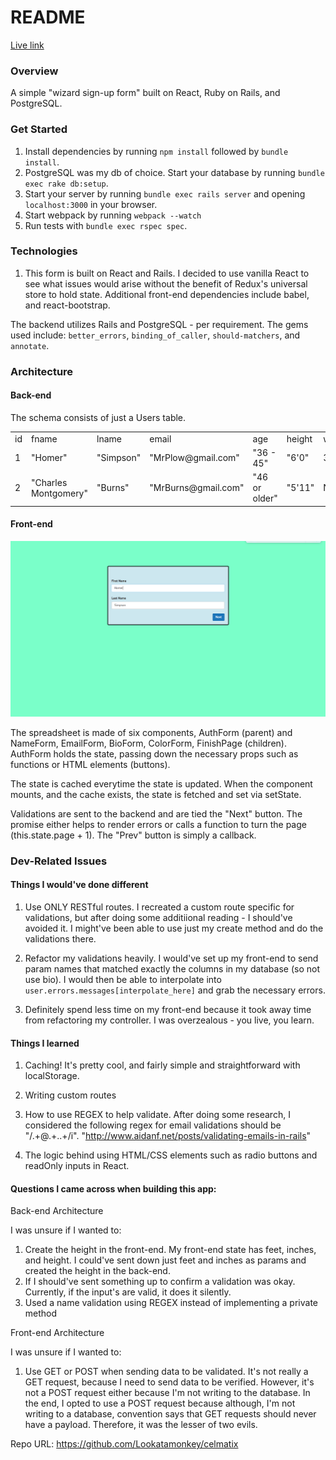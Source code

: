 # README

[Live link][heroku]

[heroku]: http://celmatix-cc.herokuapp.com

### Overview

A simple "wizard sign-up form" built on React, Ruby on Rails, and PostgreSQL.


### Get Started

1. Install dependencies by running `npm install` followed by `bundle install`.
2. PostgreSQL was my db of choice. Start your database by running `bundle exec rake db:setup`.
3. Start your server by running `bundle exec rails server` and opening `localhost:3000` in your browser.
4. Start webpack by running `webpack --watch`
5. Run tests with `bundle exec rspec spec`.

### Technologies

1. This form is built on React and Rails. I decided to use vanilla React to see what issues would arise without the benefit of Redux's universal store to hold state. Additional front-end dependencies include babel, and react-bootstrap.

The backend utilizes Rails and PostgreSQL - per requirement. The gems used include: `better_errors`, `binding_of_caller`, `should-matchers`, and `annotate`.

### Architecture

#### Back-end
The schema consists of just a Users table. 

<table>
  <tr>
    <td>id</td>
    <td>fname</td>
    <td>lname</td>
    <td>email</td>
    <td>age</td>
    <td>height</td>
    <td>weight</td>
    <td>color</td>
  </tr>
  <tr>
    <td>1</td>
    <td>"Homer"</td>
    <td>"Simpson"</td>
    <td>"MrPlow@gmail.com"</td>
    <td>"36 - 45"</td>
    <td>"6'0"</td>
    <td>315</td>
    <td>"Pink"</td>
  </tr>
  <tr>
    <td>2</td>
    <td>"Charles Montgomery"</td>
    <td>"Burns"</td>
    <td>"MrBurns@gmail.com"</td>
    <td>"46 or older"</td>
    <td>"5'11"</td>
    <td>NULL</td>
    <td>"Green"</td>
  </tr>
</table>

#### Front-end

![screenshot](./lib/assets/images/home.png)

The spreadsheet is made of six components, AuthForm (parent) and NameForm, EmailForm, BioForm, ColorForm, FinishPage (children). AuthForm holds the state, passing down the necessary props such as functions or HTML elements (buttons).

The state is cached everytime the state is updated. When the component mounts, and the cache exists, the state is fetched and set via setState.

Validations are sent to the backend and are tied the "Next" button. The promise either helps to render errors or calls a function to turn the page (this.state.page + 1). The "Prev" button is simply a callback.

### Dev-Related Issues

#### Things I would've done different

1. Use ONLY RESTful routes. I recreated a custom route specific for validations, but after doing some additiional reading - I should've avoided it. I might've been able to use just my create method and do the validations there.

2. Refactor my validations heavily. I would've set up my front-end to send param names that matched exactly the columns in my database (so not use bio). I would then be able to interpolate into `user.errors.messages[interpolate_here]` and grab the necessary errors.

3. Definitely spend less time on my front-end because it took away time from refactoring my controller. I was overzealous - you live, you learn.

#### Things I learned

1. Caching! It's pretty cool, and fairly simple and straightforward with localStorage.

2. Writing custom routes

3. How to use REGEX to help validate. After doing some research, I considered the following regex for email validations should be "/.+@.+\..+/i". "http://www.aidanf.net/posts/validating-emails-in-rails"

4. The logic behind using HTML/CSS elements such as radio buttons and readOnly inputs in React.

#### Questions I came across when building this app:

Back-end Architecture

I was unsure if I wanted to:
1. Create the height in the front-end. My front-end state has feet, inches, and height. I could've sent down just feet and inches as params and created the height in the back-end.
2. If I should've sent something up to confirm a validation was okay. Currently, if the input's are valid, it does it silently.
3. Used a name validation using REGEX instead of implementing a private method

Front-end Architecture

I was unsure if I wanted to:
1. Use GET or POST when sending data to be validated. It's not really a GET request, because I need to send data to be verified. However, it's not a POST request either because I'm not writing to the database. In the end, I opted to use a POST request because although, I'm not writing to a database, convention says that GET requests should never have a payload. Therefore, it was the lesser of two evils.

Repo URL: https://github.com/Lookatamonkey/celmatix
